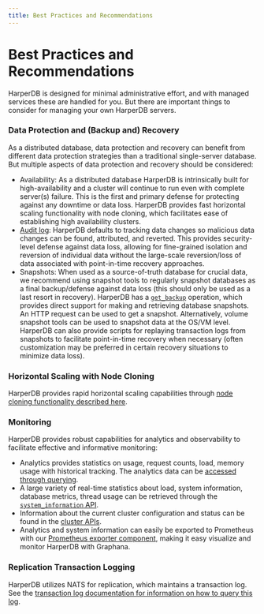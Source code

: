 ```yaml
---
title: Best Practices and Recommendations
---
```


# Best Practices and Recommendations

HarperDB is designed for minimal administrative effort, and with managed services these are handled for you. But there are important things to consider for managing your own HarperDB servers.

### Data Protection and (Backup and) Recovery

As a distributed database, data protection and recovery can benefit from different data protection strategies than a traditional single-server database. But multiple aspects of data protection and recovery should be considered:

- Availability: As a distributed database HarperDB is intrinsically built for high-availability and a cluster will continue to run even with complete server(s) failure. This is the first and primary defense for protecting against any downtime or data loss. HarperDB provides fast horizontal scaling functionality with node cloning, which facilitates ease of establishing high availability clusters.
- [Audit log](./administration/logging/): HarperDB defaults to tracking data changes so malicious data changes can be found, attributed, and reverted. This provides security-level defense against data loss, allowing for fine-grained isolation and reversion of individual data without the large-scale reversion/loss of data associated with point-in-time recovery approaches.
- Snapshots: When used as a source-of-truth database for crucial data, we recommend using snapshot tools to regularly snapshot databases as a final backup/defense against data loss (this should only be used as a last resort in recovery). HarperDB has a [`get_backup`](./developers/operations-api/databases-and-tables#get-backup) operation, which provides direct support for making and retrieving database snapshots. An HTTP request can be used to get a snapshot. Alternatively, volume snapshot tools can be used to snapshot data at the OS/VM level. HarperDB can also provide scripts for replaying transaction logs from snapshots to facilitate point-in-time recovery when necessary (often customization may be preferred in certain recovery situations to minimize data loss).

### Horizontal Scaling with Node Cloning

HarperDB provides rapid horizontal scaling capabilities through [node cloning functionality described here](cloning.md).

### Monitoring

HarperDB provides robust capabilities for analytics and observability to facilitate effective and informative monitoring:

- Analytics provides statistics on usage, request counts, load, memory usage with historical tracking. The analytics data can be [accessed through querying](../technical-details/reference/analytics).
- A large variety of real-time statistics about load, system information, database metrics, thread usage can be retrieved through the [`system_information` API](./developers/operations-api/utilities#system-information).
- Information about the current cluster configuration and status can be found in the [cluster APIs](./developers/operations-api/clustering).
- Analytics and system information can easily be exported to Prometheus with our [Prometheus exporter component](https://github.com/HarperDB-Add-Ons/prometheus_exporter), making it easy visualize and monitor HarperDB with Graphana.

### Replication Transaction Logging

HarperDB utilizes NATS for replication, which maintains a transaction log. See the [transaction log documentation for information on how to query this log](./administration/logging/).
